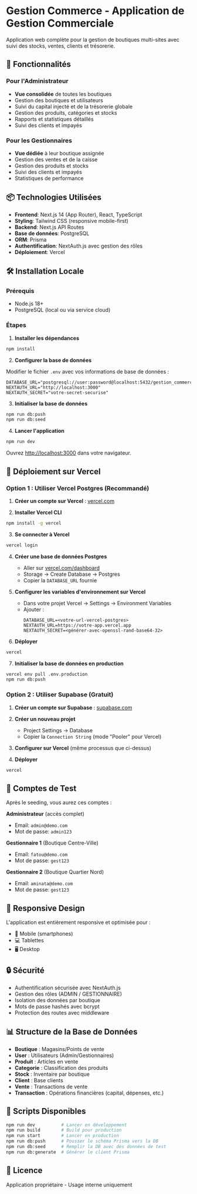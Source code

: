 # Gestion Commerce - Application de Gestion Commerciale

Application web complète pour la gestion de boutiques multi-sites avec suivi des stocks, ventes, clients et trésorerie.

## 🚀 Fonctionnalités

### Pour l'Administrateur
- **Vue consolidée** de toutes les boutiques
- Gestion des boutiques et utilisateurs
- Suivi du capital injecté et de la trésorerie globale
- Gestion des produits, catégories et stocks
- Rapports et statistiques détaillés
- Suivi des clients et impayés

### Pour les Gestionnaires
- **Vue dédiée** à leur boutique assignée
- Gestion des ventes et de la caisse
- Gestion des produits et stocks
- Suivi des clients et impayés
- Statistiques de performance

## 📦 Technologies Utilisées

- **Frontend**: Next.js 14 (App Router), React, TypeScript
- **Styling**: Tailwind CSS (responsive mobile-first)
- **Backend**: Next.js API Routes
- **Base de données**: PostgreSQL
- **ORM**: Prisma
- **Authentification**: NextAuth.js avec gestion des rôles
- **Déploiement**: Vercel

## 🛠️ Installation Locale

### Prérequis
- Node.js 18+
- PostgreSQL (local ou via service cloud)

### Étapes

1. **Installer les dépendances**
```bash
npm install
```

2. **Configurer la base de données**

Modifier le fichier `.env` avec vos informations de base de données :

```env
DATABASE_URL="postgresql://user:password@localhost:5432/gestion_commerce"
NEXTAUTH_URL="http://localhost:3000"
NEXTAUTH_SECRET="votre-secret-securise"
```

3. **Initialiser la base de données**
```bash
npm run db:push
npm run db:seed
```

4. **Lancer l'application**
```bash
npm run dev
```

Ouvrez [http://localhost:3000](http://localhost:3000) dans votre navigateur.

## 🚢 Déploiement sur Vercel

### Option 1 : Utiliser Vercel Postgres (Recommandé)

1. **Créer un compte sur Vercel** : [vercel.com](https://vercel.com)

2. **Installer Vercel CLI**
```bash
npm install -g vercel
```

3. **Se connecter à Vercel**
```bash
vercel login
```

4. **Créer une base de données Postgres**
   - Aller sur [vercel.com/dashboard](https://vercel.com/dashboard)
   - Storage → Create Database → Postgres
   - Copier la `DATABASE_URL` fournie

5. **Configurer les variables d'environnement sur Vercel**
   - Dans votre projet Vercel → Settings → Environment Variables
   - Ajouter :
     ```
     DATABASE_URL=<votre-url-vercel-postgres>
     NEXTAUTH_URL=https://votre-app.vercel.app
     NEXTAUTH_SECRET=<générer-avec-openssl-rand-base64-32>
     ```

6. **Déployer**
```bash
vercel
```

7. **Initialiser la base de données en production**
```bash
vercel env pull .env.production
npm run db:push
```

### Option 2 : Utiliser Supabase (Gratuit)

1. **Créer un compte sur Supabase** : [supabase.com](https://supabase.com)

2. **Créer un nouveau projet**
   - Project Settings → Database
   - Copier la `Connection String` (mode "Pooler" pour Vercel)

3. **Configurer sur Vercel** (même processus que ci-dessus)

4. **Déployer**
```bash
vercel
```

## 👤 Comptes de Test

Après le seeding, vous aurez ces comptes :

**Administrateur** (accès complet)
- Email: `admin@demo.com`
- Mot de passe: `admin123`

**Gestionnaire 1** (Boutique Centre-Ville)
- Email: `fatou@demo.com`
- Mot de passe: `gest123`

**Gestionnaire 2** (Boutique Quartier Nord)
- Email: `aminata@demo.com`
- Mot de passe: `gest123`

## 📱 Responsive Design

L'application est entièrement responsive et optimisée pour :
- 📱 Mobile (smartphones)
- 💻 Tablettes
- 🖥️ Desktop

## 🔒 Sécurité

- Authentification sécurisée avec NextAuth.js
- Gestion des rôles (ADMIN / GESTIONNAIRE)
- Isolation des données par boutique
- Mots de passe hashés avec bcrypt
- Protection des routes avec middleware

## 📊 Structure de la Base de Données

- **Boutique** : Magasins/Points de vente
- **User** : Utilisateurs (Admin/Gestionnaires)
- **Produit** : Articles en vente
- **Categorie** : Classification des produits
- **Stock** : Inventaire par boutique
- **Client** : Base clients
- **Vente** : Transactions de vente
- **Transaction** : Opérations financières (capital, dépenses, etc.)

## 📝 Scripts Disponibles

```bash
npm run dev          # Lancer en développement
npm run build        # Build pour production
npm run start        # Lancer en production
npm run db:push      # Pousser le schéma Prisma vers la DB
npm run db:seed      # Remplir la DB avec des données de test
npm run db:generate  # Générer le client Prisma
```

## 📄 Licence

Application propriétaire - Usage interne uniquement
